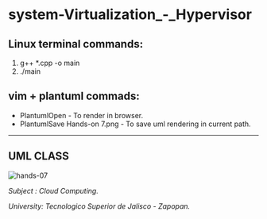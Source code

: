 # system-Virtualization_-_Hypervisor

## Linux terminal commands: 
1. g++ *.cpp -o main
2. ./main

## vim + plantuml commads:
* PlantumlOpen - To render in browser.
* PlantumlSave Hands-on 7.png  - To save uml rendering in current path.


<hr>

## UML CLASS

![hands-07](https://user-images.githubusercontent.com/67779237/200105067-8b2ea9f0-d05b-4950-ade0-f09a1e3e2ec2.png)


<i>Subject : Cloud Computing.</i>

<i>University: Tecnologico Superior de Jalisco - Zapopan.</i>
